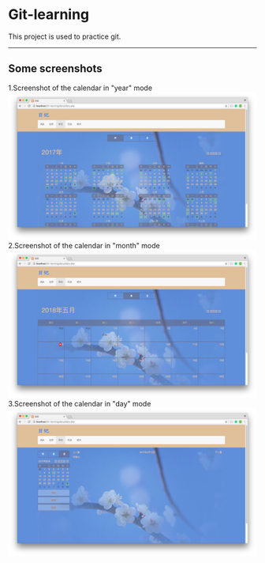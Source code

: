 # Git-learning
This project is used to practice git.

----
## Some screenshots
1.Screenshot of the calendar in "year" mode
![calendar in "year" mode](images/screenshot-year.png)
2.Screenshot of the calendar in "month" mode
![calendar in "month" mode](images/screenshot-month.png)
3.Screenshot of the calendar in "day" mode
![calendar in "day" mode](images/screenshot-day.png)
